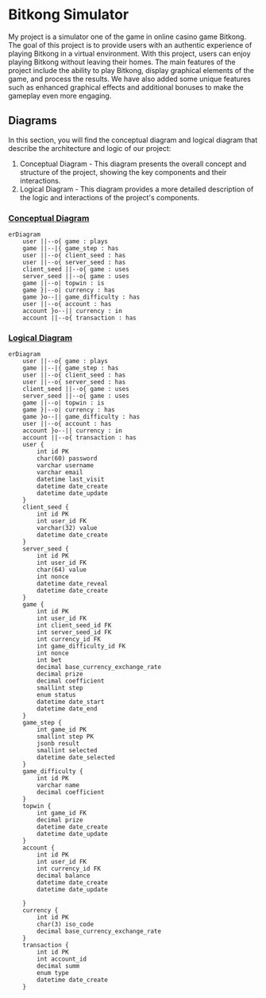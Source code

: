 # Bitkong Simulator



My project is a simulator one of the game in online casino game Bitkong. The goal of this project is to provide users with an authentic experience of playing Bitkong in a virtual environment. 
With this project, users can enjoy playing Bitkong without leaving their homes. The main features of the project include the ability to play Bitkong, display graphical elements of the game, and process the results. We have also added some unique features such as enhanced graphical effects and additional bonuses to make the gameplay even more engaging.


## Diagrams


In this section, you will find the conceptual diagram and logical diagram that describe the architecture and logic of our project:
1. Conceptual Diagram - This diagram presents the overall concept and structure of the project, showing the key components and their interactions.
2. Logical Diagram - This diagram provides a more detailed description of the logic and interactions of the project's components.

### [Conceptual Diagram](#conceptual)
```mermaid
erDiagram   
    user ||--o{ game : plays
    game ||--|{ game_step : has
    user ||--o{ client_seed : has
    user ||--o{ server_seed : has
    client_seed ||--o{ game : uses
    server_seed ||--o{ game : uses
    game ||--o| topwin : is
    game }|--o| currency : has
    game }o--|| game_difficulty : has
    user ||--o{ account : has
    account }o--|| currency : in
    account ||--o{ transaction : has 
```

### [Logical Diagram](#logical)
```mermaid
erDiagram
    user ||--o{ game : plays
    game ||--|{ game_step : has
    user ||--o{ client_seed : has
    user ||--o{ server_seed : has
    client_seed ||--o{ game : uses
    server_seed ||--o{ game : uses
    game ||--o| topwin : is
    game }|--o| currency : has
    game }o--|| game_difficulty : has
    user ||--o{ account : has
    account }o--|| currency : in
    account ||--o{ transaction : has 
    user {
        int id PK
        char(60) password
        varchar username
        varchar email
        datetime last_visit
        datetime date_create
        datetime date_update
    }
    client_seed {
        int id PK
        int user_id FK
        varchar(32) value
        datetime date_create
    }
    server_seed {
        int id PK
        int user_id FK
        char(64) value
        int nonce
        datetime date_reveal
        datetime date_create
    }
    game {
        int id PK
        int user_id FK
        int client_seed_id FK
        int server_seed_id FK
        int currency_id FK
        int game_difficulty_id FK
        int nonce
        int bet
        decimal base_currency_exchange_rate
        decimal prize
        decimal coefficient
        smallint step
        enum status
        datetime date_start
        datetime date_end
    }
    game_step {
        int game_id PK
        smallint step PK
        jsonb result
        smallint selected
        datetime date_selected
    }
    game_difficulty {
        int id PK
        varchar name
        decimal coefficient
    }
    topwin {
        int game_id FK
        decimal prize
        datetime date_create
        datetime date_update
    }
    account {
        int id PK
        int user_id FK
        int currency_id FK
        decimal balance
        datetime date_create
        datetime date_update

    }
    currency {
        int id PK
        char(3) iso_code
        decimal base_currency_exchange_rate
    }
    transaction {
        int id PK
        int account_id
        decimal summ
        enum type
        datetime date_create
    }
```

